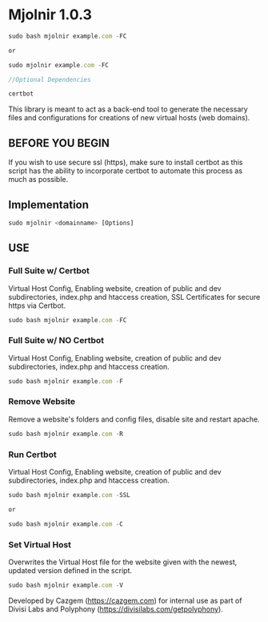 # Mjolnir 1.0.3

```javascript
sudo bash mjolnir example.com -FC

or

sudo mjolnir example.com -FC

//Optional Dependencies

certbot
```

This library is meant to act as a back-end tool to generate the necessary files and configurations for creations of new virtual hosts (web domains).

## BEFORE YOU BEGIN

If you wish to use secure ssl (https), make sure to install certbot as this script has the ability to incorporate certbot to automate this process as much as possible.

## Implementation

```javascript
sudo mjolnir <domainname> [Options]
```

## USE

### Full Suite w/ Certbot

Virtual Host Config, Enabling website, creation of public and dev subdirectories, index.php and htaccess creation, SSL Certificates for secure https via Certbot.

```javascript
sudo bash mjolnir example.com -FC
```

### Full Suite w/ NO Certbot

Virtual Host Config, Enabling website, creation of public and dev subdirectories, index.php and htaccess creation.

```javascript
sudo bash mjolnir example.com -F
```

### Remove Website

Remove a website's folders and config files, disable site and restart apache.

```javascript
sudo bash mjolnir example.com -R
```

### Run Certbot

Virtual Host Config, Enabling website, creation of public and dev subdirectories, index.php and htaccess creation.

```javascript
sudo bash mjolnir example.com -SSL

or

sudo bash mjolnir example.com -C
```

### Set Virtual Host

Overwrites the Virtual Host file for the website given with the newest, updated version defined in the script.

```javascript
sudo bash mjolnir example.com -V
```

Developed by Cazgem (https://cazgem.com) for internal use as part of Divisi Labs and Polyphony (https://divisilabs.com/getpolyphony).

